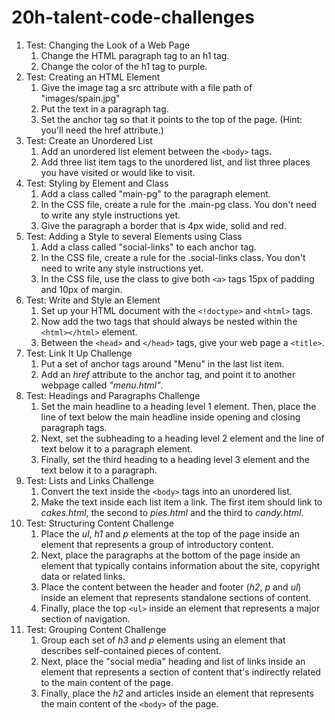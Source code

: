 # 20h-talent-code-challenges
1. Test: Changing the Look of a Web Page
    1. Change the HTML paragraph tag to an h1 tag.
    2. Change the color of the h1 tag to purple.
2. Test: Creating an HTML Element
    1. Give the image tag a src attribute with a file path of "images/spain.jpg"
    2. Put the text in a paragraph tag.
    3. Set the anchor tag so that it points to the top of the page. (Hint: you'll need the href attribute.)
3. Test: Create an Unordered List
    1. Add an unordered list element between the ```<body>``` tags.
    2. Add three list item tags to the unordered list, and list three places you have visited or would like to visit.
4. Test: Styling by Element and Class
    1. Add a class called "main-pg" to the paragraph element.
    2. In the CSS file, create a rule for the .main-pg class. You don't need to write any style instructions yet.
    3. Give the paragraph a border that is 4px wide, solid and red.
5. Test: Adding a Style to several Elements using Class
    1. Add a class called "social-links" to each anchor tag.
    2. In the CSS file, create a rule for the .social-links class. You don't need to write any style instructions yet.
    3. In the CSS file, use the class to give both ```<a>``` tags 15px of padding and 10px of margin.
6. Test: Write and Style an Element
    1. Set up your HTML document with the ```<!doctype>``` and ```<html>``` tags.
    2. Now add the two tags that should always be nested within the ```<html></html>``` element.
    3. Between the ```<head>``` and ```</head>``` tags, give your web page a ```<title>```.
7. Test: Link It Up Challenge
    1. Put a set of anchor tags around "Menu" in the last list item.
    2. Add an *href* attribute to the anchor tag, and point it to another webpage called *"menu.html"*.
8. Test: Headings and Paragraphs Challenge
    1. Set the main headline to a heading level 1 element. Then, place the line of text below the main headline inside opening and closing paragraph tags.
    2. Next, set the subheading to a heading level 2 element and the line of text below it to a paragraph element.
    3. Finally, set the third heading to a heading level 3 element and the text below it to a paragraph.
9. Test: Lists and Links Challenge
    1. Convert the text inside the ```<body>``` tags into an unordered list.
    2. Make the text inside each list item a link. The first item should link to *cakes.html*, the second to *pies.html* and the third to *candy.html*.
10. Test: Structuring Content Challenge
    1. Place the *ul*, *h1* and *p* elements at the top of the page inside an element that represents a group of introductory content.
    2. Next, place the paragraphs at the bottom of the page inside an element that typically contains information about the site, copyright data or related links.
    3. Place the content between the header and footer (*h2*, *p* and *ul*) inside an element that represents standalone sections of content.
    4. Finally, place the top ```<ul>``` inside an element that represents a major section of navigation.
11. Test: Grouping Content Challenge
    1. Group each set of *h3* and *p* elements using an element that describes self-contained pieces of content.
    2. Next, place the "social media" heading and list of links inside an element that represents a section of content that's indirectly related to the main content of the page.
    3. Finally, place the *h2* and articles inside an element that represents the main content of the ```<body>``` of the page.